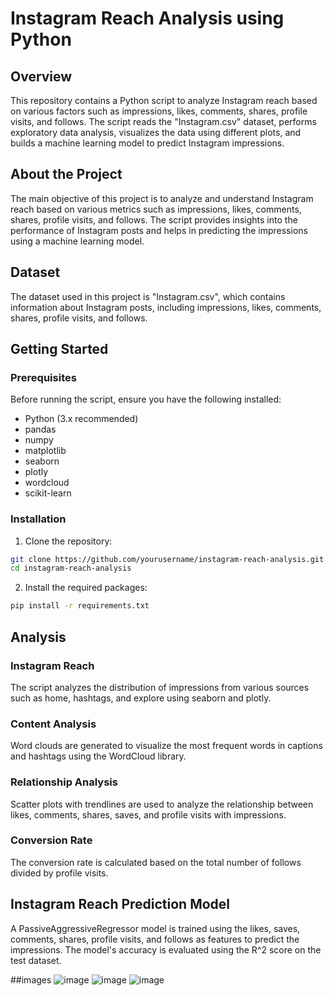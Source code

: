 
# Instagram Reach Analysis using Python

## Overview

This repository contains a Python script to analyze Instagram reach based on various factors such as impressions, likes, comments, shares, profile visits, and follows. The script reads the "Instagram.csv" dataset, performs exploratory data analysis, visualizes the data using different plots, and builds a machine learning model to predict Instagram impressions.



## About the Project

The main objective of this project is to analyze and understand Instagram reach based on various metrics such as impressions, likes, comments, shares, profile visits, and follows. The script provides insights into the performance of Instagram posts and helps in predicting the impressions using a machine learning model.

## Dataset

The dataset used in this project is "Instagram.csv", which contains information about Instagram posts, including impressions, likes, comments, shares, profile visits, and follows.

## Getting Started

### Prerequisites

Before running the script, ensure you have the following installed:

- Python (3.x recommended)
- pandas
- numpy
- matplotlib
- seaborn
- plotly
- wordcloud
- scikit-learn

### Installation

1. Clone the repository:

```bash
git clone https://github.com/yourusername/instagram-reach-analysis.git
cd instagram-reach-analysis
```

2. Install the required packages:

```bash
pip install -r requirements.txt
```

## Analysis

### Instagram Reach

The script analyzes the distribution of impressions from various sources such as home, hashtags, and explore using seaborn and plotly.

### Content Analysis

Word clouds are generated to visualize the most frequent words in captions and hashtags using the WordCloud library.

### Relationship Analysis

Scatter plots with trendlines are used to analyze the relationship between likes, comments, shares, saves, and profile visits with impressions.

### Conversion Rate

The conversion rate is calculated based on the total number of follows divided by profile visits.

## Instagram Reach Prediction Model

A PassiveAggressiveRegressor model is trained using the likes, saves, comments, shares, profile visits, and follows as features to predict the impressions. The model's accuracy is evaluated using the R^2 score on the test dataset.

##images
![image](https://github.com/AISHWARYAAU/Instagram-Reach-Analysis-using-python/assets/91381783/b0a2d7ea-4f80-42d7-b856-8e41f4539d81)
![image](https://github.com/AISHWARYAAU/Instagram-Reach-Analysis-using-python/assets/91381783/86983222-22ab-4963-b2e6-5753fd9fd403)
![image](https://github.com/AISHWARYAAU/Instagram-Reach-Analysis-using-python/assets/91381783/a2506ef0-f62b-4974-85a2-934e1236eb22)



